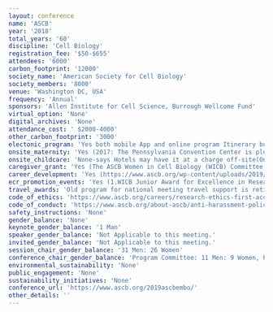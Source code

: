 ```yaml
---
layout: conference 
name: 'ASCB'
year: '2018'
total_years: '60'
discipline: 'Cell Biology'
registration_fee: '$50-$655'
attendees: '6000'
carbon_footprint: '12000'
society_name: 'American Society for Cell Biology'
society_members: '8000'
venue: 'Washington DC, USA'
frequency: 'Annual'
sponsors: 'Allen Institute for Cell Science, Burrough Wellcome Fund'
virtual_option: 'None'
digital_archives: 'None'
attendance_cost: ' $2000-4000'
other_carbon_footprint: '3000'
electonic_program: 'Yes both mobile App and online program Itinerary builder'
onsite_maternity: 'Yes (2017: The Pennsylvania Convention Center is pleased to offer two portable “Mamava” lactation suites for nursing mothers to breast feed infants or to use breast pumps in privacy. The units are self-contained, mobile pods with comfortable benches, an electrical outlet and a door that can be locked for privacy. The 4-foot by 8-foot pod is meant for individual use, but can fit more than one person, including mothers with infants, breast pumps, or luggage. One is positioned near the Concierge Desk on the Convention Center’s second level between Halls A and B and a second unit is located on the street level on the Broad and Arch Concourse. 2018: A nicely furnished permanent Infant Lounge is located in the Women’s restroom behind Starbucks in the Hall E Lobby of the San Diego Convention Center. Look for a sign with arrows pointing to it just outside the Starbucks. The room has tables and chairs, electricity, and water. The semi-private lounge, available for nursing mothers and parents with infants, provides a comfortable and secure environment. Parents and guardians are responsible for providing infant care supplies. The infant lounge is unsupervised, and the ASCB | EMBO are not responsible for any accidents or injuries that may occur.)'
onsite_childcare: 'None-says Hotels may have it at a charge off-site(Onsite childcare services may be available through your hotel concierge. Individual or group sitters may be arranged to provide in-room hotel childcare. Please check with your hotel well in advance of your arrival date. It is the responsibility of the parent(s), guardian, legal guardian, or individual requesting childcare services to screen caregivers and to make a determination as to the appropriateness of the caregiver. The ASCB | EMBO does not screen any of the childcare services and assumes no responsibility with respect to these services and accepts no liabilities.)'
caregiver_grant: 'Yes (The ASCB Women in Cell Biology (WICB) Committee, with funding from Springer Nature, is accepting applications for grant support to help offset the cost of childcare, enabling scientists with dependent children to attend the 2019 ASCB|EMBO Meeting. Grants will be in the form of reimbursement of qualified expenses up to the designated limit to be remitted at the ASCB|EMBO Meeting. Only one parent of a child or children may apply. You may apply for both a childcare grant and a travel grant. Priority will be given to students and early-career scientists. Funds may be applied to the following needs: Home-based childcare expenses incurred because of meeting attendance (funds may not be applied to normal ongoing expenses). Travel of a relative or other care provider to your home to care for your child(ren) while attending the ASCB/EMBO Meeting. Travel of your child(ren) to the location of a care provider who does not live in your community. Travel of a care provider to the ASCB/EMBO Meeting with you to care for your child(ren) in that city.)'
career_development: 'Yes (https://www.ascb.org/wp-content/uploads/2019/11/professdevataglance11_12.pdf). Transitions Academy - Undergraduate Session: Preparing a Successful Application for Graduate School—the Do’s, the Don’ts, and the What If’s Transitions Academy - Early Graduate Student Session: Hit the Ground Running as an Incoming Graduate Student to a PhD Program Transitions Academy - Senior Graduate Student Session: Planning Your Next Step—Finding the Right Pos-Doctoral Position for Your Career Transitions Academy - Postdoc Session—Developing a Plan for Your Scientific Independence, Easing the Transition from Postdoc to Independent Investigator Transitions Academy - Postdoc Session—Developing a Plan for Your Scientific Independence, Easing the Transition from Postdoc to Independent Investigator You Can Publish This Too! Developing, Publishing, and Highlighting Innovative Classroom Activities'
ecr_promotion_events: 'Yes (1.WICB Junior Award for Excellence in Research: A woman in an early stage of her career (within seven years of appointment to an independent position at the nomination deadline) who is making exceptional scientific contributions to cell biology, is developing a strong independent research program, and exhibits the potential for continuing at a high level of scientific endeavor and leadership. Provide a letter of nomination, a full-length CV, and up to three letters of support, including at least one from outside the nominee’s institution. The winner is presented a plaque and $1,000 and will speak in a Minisymposium at the ASCB/EMBO Meeting. Meeting registration, economy airfare, up to 4 nights hotel, and up to 4 days per diem are paid.).  2. Merton Bernfield Memorial Award (Who is Eligible: An outstanding graduate student or postdoctoral fellow (at the time of nomination) who has excelled in research).   3. Günter Blobel Early Career Award: (This award is given to an outstanding life scientist who has served as an independent investigator for no more than seven years as of May 15. It was previously called the Early Career Life Scientist Award but was renamed in 2020 to honor Günter Blobel. Award Details: The winner is presented a plaque and $1,000 and will speak in a Minisymposium at the ASCB|EMBO Meeting. Meeting registration, economy airfare, up to 4 nights hotel, and up to 4 days per diem are paid. Who is Eligible: An outstanding scientist who has served as an independent investigator for no more than seven years as of May 15.)'
travel_awards: 'Old program for national meeting travel support is retired, ASCB now only offers travel grants to regional meetings. ASCB offers travel grants to undergraduate and graduate students, postdocs, underrepresented minorities, international graduate students and postdocs, junior faculty at primarily undergraduate institutions, and LGBTQ+ scientists, as well as grants for childcare assistance to attend the 2019 ASCB/EMBO Meeting: U.S. Undergraduate students - $300, U.S. Graduate students - $300, U.S. Postdoctoral researchers - $300, International graduate students and postdocs - up to $750, Junior faculty at a primarily undergraduate institution in the U.S. - $400, Underrepresented Minorities - up to $1,700, LGBTQ+ scientists - Three grants, each up to $600.'
code_of_ethics: 'https://www.ascb.org/careers/research-ethics-first-accolades-later/'
code_of_conduct: 'https://www.ascb.org/about-ascb/anti-harassment-policy/'
safety_instructions: 'None'
gender_balance: 'None'
keynote_gender_balance: '1 Man'
speaker_gender_balance: 'Not Applicable to this meeting.'
invited_gender_balance: 'Not Applicable to this meeting.'
session_chair_gender_balance: '31 Men: 26 Women'
conference_chair_gender_balance: 'Program Committee: 11 Men: 9 Women, Program Committee Chairs/co-Chairs: 8 Men: 8 Women'
environmental_sustainability: 'None'
public_engagement: 'None'
sustainability_initiatives: 'None'
conference_url: 'https://www.ascb.org/2019ascbembo/'
other_details: ''
---
```

